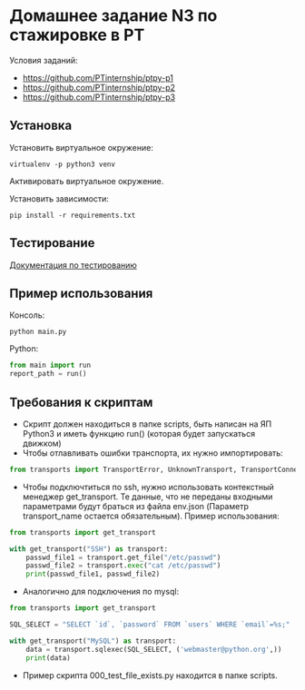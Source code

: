 # Домашнее задание N3 по стажировке в PT

Условия заданий:
- https://github.com/PTinternship/ptpy-p1
- https://github.com/PTinternship/ptpy-p2
- https://github.com/PTinternship/ptpy-p3

## Установка

Установить виртуальное окружение:
```commandline
virtualenv -p python3 venv
```

Активировать виртуальное окружение.

Установить зависимости:
```commandline
pip install -r requirements.txt
```

## Тестирование

[Документация по тестированию](tests/README.md)

Пример использования
--------------------
Консоль:
```commandline
python main.py
```

Python:
```python
from main import run
report_path = run()
```

Требования к скриптам
---------------------
- Скрипт должен находиться в папке scripts, быть написан на ЯП Python3 и иметь функцию run() (которая будет запускаться движком)
- Чтобы отлавливать ошибки транспорта, их нужно импортировать:
```python
from transports import TransportError, UnknownTransport, TransportConnetionError
```
- Чтобы подключтиться по ssh, нужно использовать контекстный менеджер get_transport. Те данные, что не переданы 
  входными параметрами будут браться из файла env.json (Параметр transport_name остается обязательным). 
  Пример использования:
```python
from transports import get_transport

with get_transport("SSH") as transport:
    passwd_file1 = transport.get_file("/etc/passwd")
    passwd_file2 = transport.exec("cat /etc/passwd")
    print(passwd_file1, passwd_file2)
``` 

- Аналогично для подключения по mysql:
```python
from transports import get_transport

SQL_SELECT = "SELECT `id`, `password` FROM `users` WHERE `email`=%s;"

with get_transport("MySQL") as transport:
    data = transport.sqlexec(SQL_SELECT, ('webmaster@python.org',))
    print(data)
```
  
- Пример скрипта 000_test_file_exists.py находится в папке scripts.
  
